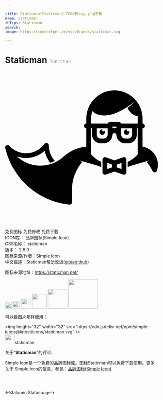 ```yaml
---

title: Staticman(Staticman) ICON转svg、png下载
name: staticman
zhTips: Staticman
search: 
image: https://iconhelper.cn/svg/brands/staticman.svg

---
```


# Staticman  <small style="font-size: 60%;font-weight: 100">Staticman</small>

<div id="svg" class="svg-wrap">
<svg role="img" viewBox="0 0 24 24" xmlns="http://www.w3.org/2000/svg"><title>Staticman icon</title><path d="M17.17 3.046l-.063.002c-.067 0-.133.003-.2.006-.038.002-.078.006-.117.01-.05.003-.1.01-.152.015l-.123.015c-.053.008-.106.018-.16.028-.075.014-.15.03-.224.048-.027.008-.055.014-.083.02l-.174.05c-.01.004-.023.007-.035.01-1.054.333-1.955 1.055-2.51 2.05-.015.023-.03.047-.042.07-.01.023-.024.043-.036.066l-.016.037c-.3.595-.47 1.267-.47 1.978v.8c-.207 0-.373.165-.373.37s.168.373.373.373v2.868c-1.006.1-1.976.436-2.824.98-.243.156-.475.327-.69.508l-.01.01c-.004.003-.01.01-.014.012-.075.07-.146.135-.217.195-.19.162-.39.31-.6.443-.005.003-.007.007-.01.01-.26.16-.474.277-.678.37-.16.07-.322.128-.494.182l-.067.02c-.017.007-.035.012-.054.017-.505.155-1.03.235-1.57.235-1.39 0-2.685-.527-3.66-1.44.455.16.935.243 1.425.243 1.082 0 2.118-.412 2.904-1.13.143.684.444 1.327.878 1.877.196-.06.378-.12.553-.2.058-.026.118-.055.178-.086-.602-.676-.948-1.55-.96-2.463-.002-.16-.107-.3-.26-.35s-.32.007-.414.136c-.668.92-1.745 1.47-2.88 1.47-.998 0-1.957-.424-2.63-1.164-.113-.124-.294-.157-.443-.082s-.23.24-.198.405l.012.055v.003c.883 3.818 3.737 6.984 7.446 8.26.84.29 1.72.483 2.613.57l.037.002c.092 0 .18-.034.25-.096.078-.07.122-.17.122-.276v-1.985c0-.94.19-1.85.57-2.703.262-.588.607-1.132 1.027-1.62l-.407-.242.488.147 2.503.714c.132.06.267.115.404.166v-.8c-.63-.278-1.176-.684-1.59-1.193v-4.07h.15v1.01c0 .733.595 1.33 1.328 1.33h.532c.69 0 1.258-.53 1.323-1.202.004-.02.007-.042.007-.064 0-.18.145-.324.324-.324s.324.145.324.324c0 .022.003.043.006.064.064.674.633 1.203 1.323 1.203h.533c.733 0 1.33-.596 1.33-1.33v-1.01h.146v4.072c-.414.508-.96.914-1.59 1.192v.8c.138-.05.273-.106.404-.167l2.502-.715.005.006.505-.15-.42.248c.365.428.674.897.92 1.4.063.13.193.21.335.21h.022c.15-.01.28-.108.33-.25.103-.297.155-.61.155-.933 0-1.44-1.04-2.624-2.424-2.84V8.994c.206 0 .372-.167.372-.372s-.166-.37-.372-.37v-.8c0-.265-.025-.526-.07-.78-.002-.006 0-.012-.002-.018l-.014-.075-.005-.024c-.172-.837-.582-1.6-1.19-2.21-.268-.27-.57-.504-.893-.693-.033-.02-.067-.036-.1-.055l-.06-.033c-.052-.027-.103-.054-.154-.078-.018-.01-.036-.016-.054-.025-.088-.042-.177-.08-.266-.114-.036-.014-.07-.028-.108-.04-.04-.016-.082-.03-.123-.043-.044-.014-.09-.028-.134-.04-.037-.012-.074-.022-.11-.032-.078-.02-.156-.04-.236-.055-.025-.005-.05-.01-.075-.013-.06-.01-.122-.022-.183-.03-.035-.006-.07-.01-.107-.015l-.157-.016-.11-.008c-.06-.004-.122-.005-.183-.006l-.072-.003zm3.14 1.814s-.076.077-.214.21c-.068.067-.156.143-.254.232-.098.09-.214.185-.34.29-.09.07-.19.145-.29.22.36.723.945 1.193 1.602 1.274.012.12.018.243.018.366v.798h-2.615c-.046-.153-.186-.266-.355-.266H16.48c-.168 0-.31.113-.355.266H13.51v-.798c0-.398.064-.78.182-1.14.117.112.243.212.378.3.04.02.12.063.242.116.173.077.43.162.746.21.158.024.33.037.514.038.045 0 .094 0 .136-.003l.145-.01c.1-.003.193-.02.29-.03s.2-.035.3-.052c.1-.02.2-.048.302-.07.1-.03.202-.06.303-.092.1-.036.202-.07.3-.108.2-.076.398-.16.588-.252l.28-.14.272-.145c.175-.1.344-.198.5-.297.08-.047.155-.1.23-.146s.144-.092.21-.14c.132-.093.258-.173.364-.252.107-.078.203-.143.277-.202.15-.115.24-.178.24-.178zm-3.46 3.87h.64v.212h-.64V8.73zm-2.45.265h1.7v1.01c0 .323-.262.585-.584.585h-.532c-.323 0-.585-.262-.585-.585v-1.01zm3.84 0h1.7v1.01c0 .323-.262.585-.585.585h-.532c-.323 0-.585-.262-.585-.585v-1.01zm-2.99.16c-.234 0-.424.19-.424.424s.19.424.425.424.426-.19.426-.425c0-.07-.018-.132-.046-.19-.04.05-.1.083-.166.083-.117 0-.213-.095-.213-.213 0-.038.012-.073.03-.103l-.03-.003zm3.84 0c-.234 0-.425.19-.425.424s.19.424.425.424.425-.19.425-.425c0-.07-.017-.132-.046-.19-.04.05-.1.083-.168.083-.117 0-.213-.095-.213-.213 0-.038.01-.073.027-.103-.01 0-.02-.003-.028-.003zm-3.436 4.356c-.066.006-.13.03-.186.068-.1.07-.158.183-.158.304v2.02c0 .12.06.235.158.304.064.045.14.068.215.068.042 0 .084-.007.125-.022l1.364-.487 1.364.487c.04.015.083.022.125.022.077 0 .152-.023.216-.068.1-.07.158-.183.158-.304v-2.02c0-.12-.06-.235-.158-.304s-.225-.087-.34-.046l-1.363.487-1.363-.488c-.03-.01-.058-.017-.087-.02-.022-.002-.044-.003-.066 0zm.4.9l.744.266v.432l-.744.266v-.964zm2.233 0v.964l-.744-.266v-.432l.744-.266z"/></svg>
</div>
<detail full-name='staticman'></detail>

<div class="detail-page">
<p>
<span><span class="badge-success badge">免费图标</span> <span class="badge-success badge">免费修改</span>  <span class="badge-success badge">免费下载</span> </span>
<br/>
<span>
ICON库：
<span class="badge-secondary badge">品牌图标(Simple Icon)</span> 
</span>
<br/>
<span>
CSS名称：
<span class="badge-secondary badge">staticman</span> 
</span>

<br/>
<span>
版本：
<span class="badge-secondary badge">2.8.0</span> 
</span>
<br/>
<span>图标来源/作者：<span class="badge-light badge">Simple Icon</span></span> 
<br/>
<span class="zh-detail">中文描述：<span class="badge-primary badge">Staticman</span><span class="help-link"><span>帮助改进</span>(<a href="https://gitee.com/liuwave/icon-helper/edit/master/json/brands/staticman.json" target="_blank" rel="noopener noreferrer">gitee</a><a href="https://github.com/liuwave/icon-helper/edit/master/json/brands/staticman.json" target="_blank" rel="noopener noreferrer">github</a></span>)</span><br/>
</p>
</div><div class="description description alert alert-light"><p>图标来源地址：<a href="https://staticman.net/" target="_blank" rel="noopener noreferrer">https://staticman.net/</a></p></div>
<div class="alert alert-dark">
<img height="21" width="21" src="https://cdn.jsdelivr.net/npm/simple-icons@latest/icons/staticman.svg" />
<img height="24" width="24" src="https://cdn.jsdelivr.net/npm/simple-icons@latest/icons/staticman.svg" />
<img height="32" width="32" src="https://cdn.jsdelivr.net/npm/simple-icons@latest/icons/staticman.svg" />
<img height="48" width="48" src="https://cdn.jsdelivr.net/npm/simple-icons@latest/icons/staticman.svg" />
<img height="64" width="64" src="https://cdn.jsdelivr.net/npm/simple-icons@latest/icons/staticman.svg" />
<img height="96" width="96" src="https://cdn.jsdelivr.net/npm/simple-icons@latest/icons/staticman.svg" />

</div>
<div>
  <p>可以像图片那样使用：    
  </p>
  <div class="alert alert-primary" style="font-size: 14px">
    &lt;img height="32" width="32" src="https://cdn.jsdelivr.net/npm/simple-icons@latest/icons/staticman.svg" /&gt;
    <copy-btn content='<img height="32" width="32" src="https://cdn.jsdelivr.net/npm/simple-icons@latest/icons/staticman.svg" />'></copy-btn>
  </div>
  <div class="alert alert-secondary">
    <img height="32" width="32" src="https://cdn.jsdelivr.net/npm/simple-icons@latest/icons/staticman.svg" />staticman
    <copy-btn content="staticman" btn-title="复制图标名称"></copy-btn>
  </div>
</div>
<div class="icon-detail__container">
<p>关于“<b>Staticman</b>”的评论:</p>
</div>
<Vssue title="关于“Staticman”的评论" />
<div><p>Simple Icon是一个免费的品牌图标库。图标Staticman可以免费下载使用。更多关于  Simple Icon的信息，参见：<a target="_blank" href="https://iconhelper.cn/brands.html">品牌图标(Simple Icon)</a>
</p></div>


<div style="padding:2rem 0 " class="page-nav"><p class="inner"><span class="prev">←<router-link to="/icon/statamic.html">Statamic</router-link></span> <span class="next"><router-link to="/icon/statuspage.html">Statuspage</router-link>→</span></p></div>
